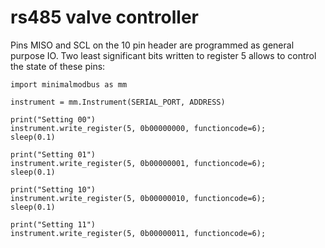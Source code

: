 # rs485 valve controller

Pins MISO and SCL on the 10 pin header are programmed as general purpose IO. Two least significant bits written to register 5 allows to control the state of these pins:

```
import minimalmodbus as mm

instrument = mm.Instrument(SERIAL_PORT, ADDRESS)

print("Setting 00")
instrument.write_register(5, 0b00000000, functioncode=6);
sleep(0.1)

print("Setting 01")
instrument.write_register(5, 0b00000001, functioncode=6);
sleep(0.1)

print("Setting 10")
instrument.write_register(5, 0b00000010, functioncode=6);
sleep(0.1)

print("Setting 11")
instrument.write_register(5, 0b00000011, functioncode=6);

```

